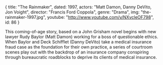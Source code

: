 {
  title: "The Rainmaker",
  dated: 1997,
  actors: "Matt Damon, Danny DeVito, Jon Voight",
  director: "Francis Ford Coppola",
  genre: "Drama",
  img: "the-rainmaker-1997.jpg",
  youtube: "http://www.youtube.com/v/NXvcleOF798",
  id: 86
}

This coming-of-age story, based on a John Grisham novel begins with new lawyer Rudy Baylor (Matt Damon) working for a boss of questionable ethics. When Baylor and Deck Schifflet (Danny DeVito) take a medical insurance fraud case as the foundation for their own practice, a series of courtroom scenes play out with the backdrop of an insurance company conspiring through bureaucratic roadblocks to deprive its clients of medical insurance.